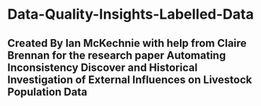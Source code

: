 # Data-Quality-Insights-Labelled-Data

## Created By Ian McKechnie with help from Claire Brennan for the research paper Automating Inconsistency Discover and Historical Investigation of External Influences on Livestock Population Data
